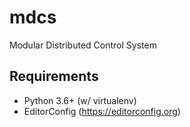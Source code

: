 # mdcs

Modular Distributed Control System

## Requirements

* Python 3.6+ (w/ virtualenv)
* EditorConfig (https://editorconfig.org)
